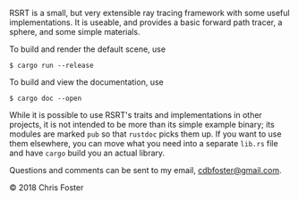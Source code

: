 RSRT is a small, but very extensible ray tracing framework with some useful implementations.  It is useable, and provides a basic
forward path tracer, a sphere, and some simple materials.

To build and render the default scene, use

    $ cargo run --release

To build and view the documentation, use

    $ cargo doc --open

While it is possible to use RSRT's traits and implementations in other projects, it is not intended to be more than its simple example
binary; its modules are marked `pub` so that `rustdoc` picks them up.  If you want to use them elsewhere, you can move what you need
into a separate `lib.rs` file and have `cargo` build you an actual library.

Questions and comments can be sent to my email, cdbfoster@gmail.com.

© 2018 Chris Foster
